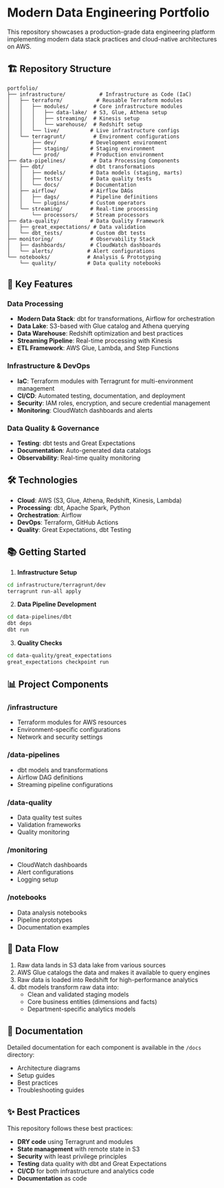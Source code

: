 # Modern Data Engineering Portfolio

This repository showcases a production-grade data engineering platform implementing modern data stack practices and cloud-native architectures on AWS.

## 🏗️ Repository Structure

```
portfolio/
├── infrastructure/           # Infrastructure as Code (IaC)
│   ├── terraform/           # Reusable Terraform modules
│   │   ├── modules/        # Core infrastructure modules
│   │   │   ├── data-lake/  # S3, Glue, Athena setup
│   │   │   ├── streaming/  # Kinesis setup
│   │   │   └── warehouse/  # Redshift setup
│   │   └── live/          # Live infrastructure configs
│   └── terragrunt/         # Environment configurations
│       ├── dev/           # Development environment
│       ├── staging/       # Staging environment
│       └── prod/          # Production environment
├── data-pipelines/         # Data Processing Components
│   ├── dbt/               # dbt transformations
│   │   ├── models/        # Data models (staging, marts)
│   │   ├── tests/         # Data quality tests
│   │   └── docs/          # Documentation
│   ├── airflow/           # Airflow DAGs
│   │   ├── dags/          # Pipeline definitions
│   │   └── plugins/       # Custom operators
│   └── streaming/         # Real-time processing
│       └── processors/    # Stream processors
├── data-quality/          # Data Quality Framework
│   ├── great_expectations/ # Data validation
│   └── dbt_tests/         # Custom dbt tests
├── monitoring/            # Observability Stack
│   ├── dashboards/        # CloudWatch dashboards
│   └── alerts/           # Alert configurations
└── notebooks/            # Analysis & Prototyping
    └── quality/          # Data quality notebooks
```

## 🚀 Key Features

### Data Processing
- **Modern Data Stack**: dbt for transformations, Airflow for orchestration
- **Data Lake**: S3-based with Glue catalog and Athena querying
- **Data Warehouse**: Redshift optimization and best practices
- **Streaming Pipeline**: Real-time processing with Kinesis
- **ETL Framework**: AWS Glue, Lambda, and Step Functions

### Infrastructure & DevOps
- **IaC**: Terraform modules with Terragrunt for multi-environment management
- **CI/CD**: Automated testing, documentation, and deployment
- **Security**: IAM roles, encryption, and secure credential management
- **Monitoring**: CloudWatch dashboards and alerts

### Data Quality & Governance
- **Testing**: dbt tests and Great Expectations
- **Documentation**: Auto-generated data catalogs
- **Observability**: Real-time quality monitoring

## 🛠️ Technologies

- **Cloud**: AWS (S3, Glue, Athena, Redshift, Kinesis, Lambda)
- **Processing**: dbt, Apache Spark, Python
- **Orchestration**: Airflow
- **DevOps**: Terraform, GitHub Actions
- **Quality**: Great Expectations, dbt Testing

## 📚 Getting Started

1. **Infrastructure Setup**
```bash
cd infrastructure/terragrunt/dev
terragrunt run-all apply
```

2. **Data Pipeline Development**
```bash
cd data-pipelines/dbt
dbt deps
dbt run
```

3. **Quality Checks**
```bash
cd data-quality/great_expectations
great_expectations checkpoint run
```

## 📊 Project Components

### /infrastructure
- Terraform modules for AWS resources
- Environment-specific configurations
- Network and security settings

### /data-pipelines
- dbt models and transformations
- Airflow DAG definitions
- Streaming pipeline configurations

### /data-quality
- Data quality test suites
- Validation frameworks
- Quality monitoring

### /monitoring
- CloudWatch dashboards
- Alert configurations
- Logging setup

### /notebooks
- Data analysis notebooks
- Pipeline prototypes
- Documentation examples

## 🔄 Data Flow

1. Raw data lands in S3 data lake from various sources
2. AWS Glue catalogs the data and makes it available to query engines
3. Raw data is loaded into Redshift for high-performance analytics
4. dbt models transform raw data into:
   - Clean and validated staging models
   - Core business entities (dimensions and facts)
   - Department-specific analytics models

## 📖 Documentation

Detailed documentation for each component is available in the `/docs` directory:
- Architecture diagrams
- Setup guides
- Best practices
- Troubleshooting guides

## ✨ Best Practices

This repository follows these best practices:
- **DRY code** using Terragrunt and modules
- **State management** with remote state in S3
- **Security** with least privilege principles
- **Testing** data quality with dbt and Great Expectations
- **CI/CD** for both infrastructure and analytics code
- **Documentation** as code
